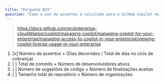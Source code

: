 ```yaml
---
title: "Pergunta 023"
question: "Como o uso de assentos é calculado para o GitHub Copilot no nível empresarial durante um ciclo de cobrança?"
---
```


> https://docs.github.com/en/enterprise-cloud@latest/copilot/managing-copilot/managing-copilot-for-your-enterprise/managing-access-to-copilot-in-your-enterprise/viewing-copilot-license-usage-in-your-enterprise 
1. [x] Número de assentos × (Dias decorridos / Total de dias no ciclo de cobrança)
1. [ ] Total de commits × Número de desenvolvedores ativos
1. [ ] Número de sugestões de código × Número de finalizações aceitas
1. [ ] Tamanho total do repositório × Número de organizações

